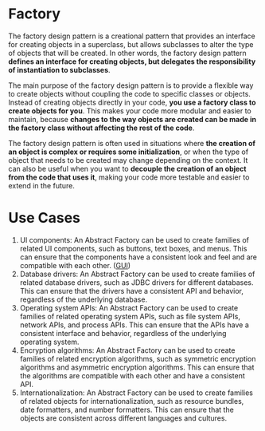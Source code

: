 # Factory

The factory design pattern is a creational pattern that provides an interface for creating objects in a superclass, but allows subclasses to alter the type of objects that will be created. In other words, the factory design pattern **defines an interface for creating objects, but delegates the responsibility of instantiation to subclasses**.

The main purpose of the factory design pattern is to provide a flexible way to create objects without coupling the code to specific classes or objects. Instead of creating objects directly in your code, **you use a factory class to create objects for you**. This makes your code more modular and easier to maintain, because **changes to the way objects are created can be made in the factory class without affecting the rest of the code**.

The factory design pattern is often used in situations where **the creation of an object is complex or requires some initialization**, or when the type of object that needs to be created may change depending on the context. It can also be useful when you want to **decouple the creation of an object from the code that uses it**, making your code more testable and easier to extend in the future.

# Use Cases

1. UI components: An Abstract Factory can be used to create families of related UI components, such as buttons, text boxes, and menus. This can ensure that the components have a consistent look and feel and are compatible with each other. ([GUI](./use-cases/GUI))
2. Database drivers: An Abstract Factory can be used to create families of related database drivers, such as JDBC drivers for different databases. This can ensure that the drivers have a consistent API and behavior, regardless of the underlying database.
3. Operating system APIs: An Abstract Factory can be used to create families of related operating system APIs, such as file system APIs, network APIs, and process APIs. This can ensure that the APIs have a consistent interface and behavior, regardless of the underlying operating system.
4. Encryption algorithms: An Abstract Factory can be used to create families of related encryption algorithms, such as symmetric encryption algorithms and asymmetric encryption algorithms. This can ensure that the algorithms are compatible with each other and have a consistent API.
5. Internationalization: An Abstract Factory can be used to create families of related objects for internationalization, such as resource bundles, date formatters, and number formatters. This can ensure that the objects are consistent across different languages and cultures.